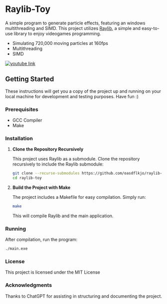 # Raylib-Toy

A simple program to generate particle effects, featuring an windows multithreading and SIMD. This project utilizes [Raylib](https://www.raylib.com/), a simple and easy-to-use library to enjoy videogames programming.

- Simulating 720,000 moving particles at 160fps
- Multithreading
- SIMD

[![youtube link](https://img.youtube.com/vi/_Yh6UAYJCzw/0.jpg)](https://www.youtube.com/watch?v=_Yh6UAYJCzw)

## Getting Started

These instructions will get you a copy of the project up and running on your local machine for development and testing purposes. Have fun :)

### Prerequisites

- GCC Compiler
- Make

### Installation

1. **Clone the Repository Recursively**

    This project uses Raylib as a submodule. Clone the repository recursively to include the Raylib submodule:

    ```bash
    git clone --recurse-submodules https://github.com/oasdflkjo/raylib-toy.git
    cd raylib-toy
    ```

2. **Build the Project with Make**

    The project includes a Makefile for easy compilation. Simply run:

    ```bash
    make
    ```

    This will compile Raylib and the main application.

### Running

After compilation, run the program:

```bash
./main.exe
```

### License

This project is licensed under the MIT License

### Acknowledgments

Thanks to ChatGPT for assisting in structuring and documenting the project.
